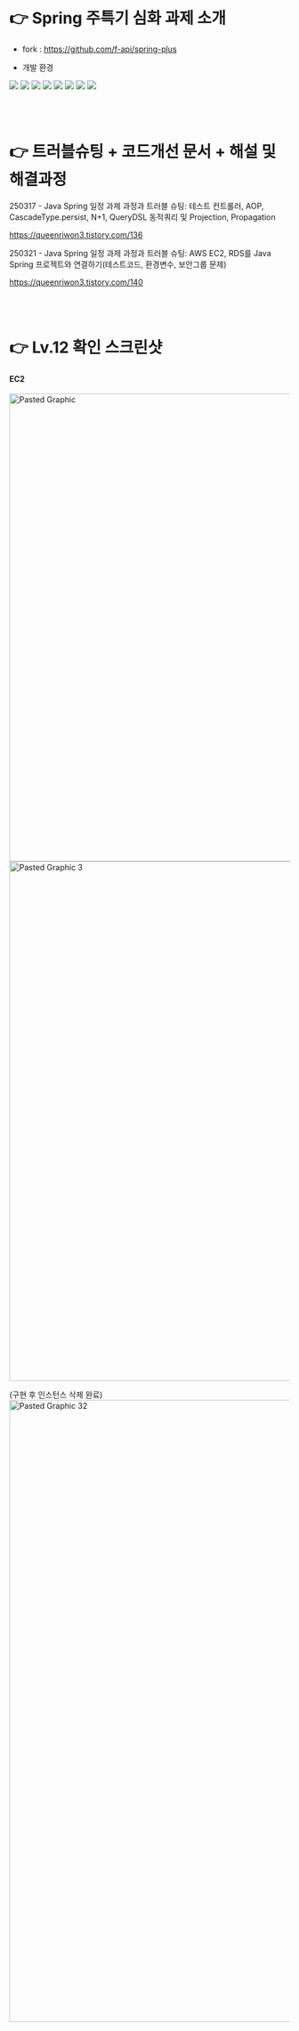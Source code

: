 # 👉 Spring 주특기 심화 과제 소개

* fork : https://github.com/f-api/spring-plus

* 개발 환경

  
<img src="https://img.shields.io/badge/spring-6DB33F?style=for-the-badge&logo=spring&logoColor=white"> <img src="https://img.shields.io/badge/springboot-6DB33F?style=for-the-badge&logo=springboot&logoColor=white"> <img src="https://img.shields.io/badge/git-F05032?style=for-the-badge&logo=git&logoColor=white"> <img src="https://img.shields.io/badge/gradle-02303A?style=for-the-badge&logo=gradle&logoColor=white"> <img src="https://img.shields.io/badge/mysql-4479A1?style=for-the-badge&logo=mysql&logoColor=white"> <img src="https://img.shields.io/badge/java-007396?style=for-the-badge&logo=java&logoColor=white"> <img src="https://img.shields.io/badge/github-181717?style=for-the-badge&logo=github&logoColor=white"> <img src="https://img.shields.io/badge/aws-232F3E?style=for-the-badge&logo=amazonaws&logoColor=white">

<br><br>

# 👉 트러블슈팅 + 코드개선 문서 + 해설 및 해결과정

250317 - Java Spring 일정 과제 과정과 트러블 슈팅: 테스트 컨트롤러, AOP, CascadeType.persist, N+1, QueryDSL 동적쿼리 및 Projection, Propagation

<https://queenriwon3.tistory.com/136>
<br>

250321 - Java Spring 일정 과제 과정과 트러블 슈팅: AWS EC2, RDS를 Java Spring 프로젝트와 연결하기(테스트코드, 환경변수, 보안그룹 문제)

<https://queenriwon3.tistory.com/140>

<br><br>

# 👉 Lv.12 확인 스크린샷
#### EC2
<img width="841" alt="Pasted Graphic" src="https://github.com/user-attachments/assets/58a33a57-e66c-4ebf-9812-3616f5c4ebd9" />

<img width="934" alt="Pasted Graphic 3" src="https://github.com/user-attachments/assets/a93af047-5f70-484d-8587-67c2c338cbef" />

(구현 후 인스턴스 삭제 완료)
<img width="1118" alt="Pasted Graphic 32" src="https://github.com/user-attachments/assets/c05fdb05-ba92-4e8d-96e7-9af960810e2f" />

